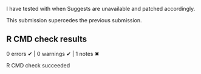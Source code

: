 I have tested with when Suggests are unavailable and patched accordingly.

This submission supercedes the previous submission.

## R CMD check results

0 errors ✔ \| 0 warnings ✔ \| 1 notes ✖

R CMD check succeeded

